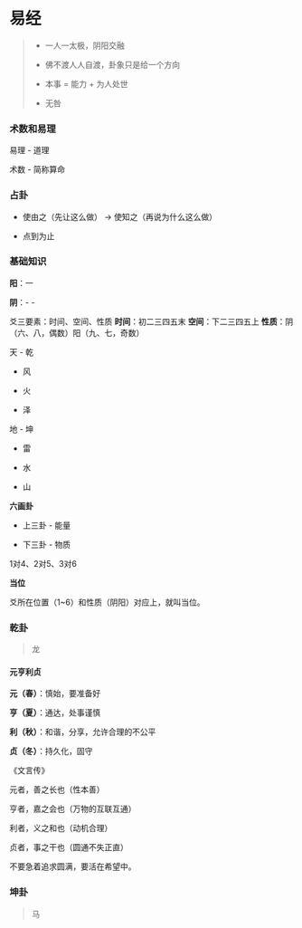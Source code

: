 # 易经

> - 一人一太极，阴阳交融
> 
> -  佛不渡人人自渡，卦象只是给一个方向
> 
> - 本事 = 能力 + 为人处世
> 
> - 无咎



### 术数和易理

易理 - 道理

术数 - 简称算命



### 占卦

- 使由之（先让这么做） -> 使知之（再说为什么这么做）

- 点到为止



### 基础知识

**阳**：一

**阴**：- -



爻三要素：时间、空间、性质
**时间**：初二三四五末
**空间**：下二三四五上
**性质**：阴（六、八，偶数）阳（九、七，奇数）



天 - 乾

- 风

- 火

- 泽

地 - 坤

- 雷

- 水

- 山



**六画卦**

- 上三卦 - 能量

- 下三卦 - 物质



1对4、2对5、3对6



**当位**

爻所在位置（1~6）和性质（阴阳）对应上，就叫当位。



### 乾卦

> 龙

#### 元亨利贞

**元（春）**：慎始，要准备好

**亨（夏）**：通达，处事谨慎

**利（秋）**：和谐，分享，允许合理的不公平

**贞（冬）**：持久化，固守



《文言传》

元者，善之长也（性本善）

亨者，嘉之会也（万物的互联互通）

利者，义之和也（动机合理）

贞者，事之干也（圆通不失正直）



不要急着追求圆满，要活在希望中。



### 坤卦

> 马





